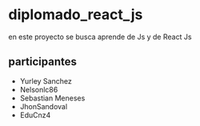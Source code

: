 # diplomado_react_js

en este proyecto se busca aprende de Js y de React Js 

## participantes 
- Yurley Sanchez
- Nelsonlc86
- Sebastian Meneses
- JhonSandoval
- EduCnz4
